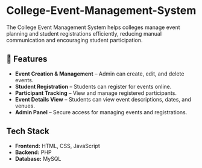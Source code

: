 # College-Event-Management-System
The College Event Management System helps colleges manage event planning and student registrations efficiently, reducing manual communication and encouraging student participation.

## 📌 Features
-  **Event Creation & Management** – Admin can create, edit, and delete events.
- **Student Registration** – Students can register for events online.
- **Participant Tracking** – View and manage registered participants.
- **Event Details View** – Students can view event descriptions, dates, and venues.
- **Admin Panel** – Secure access for managing events and registrations.

## Tech Stack
- **Frontend:** HTML, CSS, JavaScript
- **Backend:** PHP
- **Database:** MySQL
